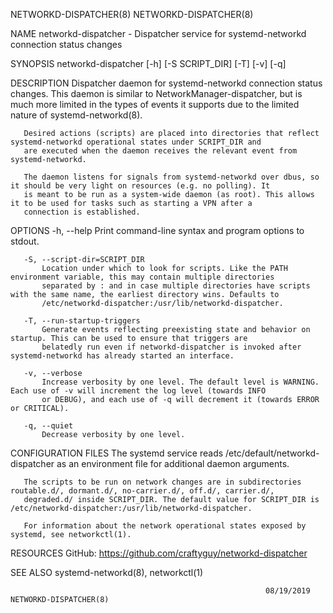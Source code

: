 NETWORKD-DISPATCHER(8)                                                                                        NETWORKD-DISPATCHER(8)

NAME
       networkd-dispatcher - Dispatcher service for systemd-networkd connection status changes

SYNOPSIS
       networkd-dispatcher [-h] [-S SCRIPT_DIR] [-T] [-v] [-q]

DESCRIPTION
       Dispatcher daemon for systemd-networkd connection status changes. This daemon is similar to NetworkManager-dispatcher, but is
       much more limited in the types of events it supports due to the limited nature of systemd-networkd(8).

       Desired actions (scripts) are placed into directories that reflect systemd-networkd operational states under SCRIPT_DIR and
       are executed when the daemon receives the relevant event from systemd-networkd.

       The daemon listens for signals from systemd-networkd over dbus, so it should be very light on resources (e.g. no polling). It
       is meant to be run as a system-wide daemon (as root). This allows it to be used for tasks such as starting a VPN after a
       connection is established.

OPTIONS
       -h, --help
           Print command-line syntax and program options to stdout.

       -S, --script-dir=SCRIPT_DIR
           Location under which to look for scripts. Like the PATH environment variable, this may contain multiple directories
           separated by : and in case multiple directories have scripts with the same name, the earliest directory wins. Defaults to
           /etc/networkd-dispatcher:/usr/lib/networkd-dispatcher.

       -T, --run-startup-triggers
           Generate events reflecting preexisting state and behavior on startup. This can be used to ensure that triggers are
           belatedly run even if networkd-dispatcher is invoked after systemd-networkd has already started an interface.

       -v, --verbose
           Increase verbosity by one level. The default level is WARNING. Each use of -v will increment the log level (towards INFO
           or DEBUG), and each use of -q will decrement it (towards ERROR or CRITICAL).

       -q, --quiet
           Decrease verbosity by one level.

CONFIGURATION FILES
       The systemd service reads /etc/default/networkd-dispatcher as an environment file for additional daemon arguments.

       The scripts to be run on network changes are in subdirectories routable.d/, dormant.d/, no-carrier.d/, off.d/, carrier.d/,
       degraded.d/ inside SCRIPT_DIR. The default value for SCRIPT_DIR is /etc/networkd-dispatcher:/usr/lib/networkd-dispatcher.

       For information about the network operational states exposed by systemd, see networkctl(1).

RESOURCES
       GitHub: https://github.com/craftyguy/networkd-dispatcher

SEE ALSO
       systemd-networkd(8), networkctl(1)

                                                             08/19/2019                                       NETWORKD-DISPATCHER(8)
